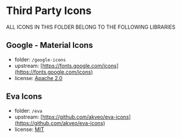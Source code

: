 # Third Party Icons

ALL ICONS IN THIS FOLDER BELONG TO THE FOLLOWING LIBRARIES

## Google - Material Icons  
- folder: `/google-icons`
- upstream: [https://fonts.google.com/icons](https://fonts.google.com/icons)
- license: [Apache 2.0](https://github.com/google/material-design-icons/blob/master/LICENSE)

## Eva Icons
- folder: `/eva`
- upstream: [https://github.com/akveo/eva-icons](https://github.com/akveo/eva-icons)
- license: [MIT](https://github.com/akveo/eva-icons/blob/master/LICENSE.txt)
